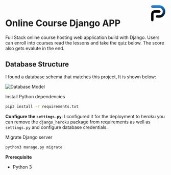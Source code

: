<img src="https://raw.githubusercontent.com/PradyumnaKrishna/PradyumnaKrishna/master/logo.svg" alt="Logo" title="Logo" align="right" height="50" width="50"/>

# Online Course Django APP

Full Stack online course hosting web application build with Django. Users can enroll into courses read the lessons and take the quiz below. The score also gets evalute in the end.

## Database Structure
I found a database schema that matches this project, It is shown below:

![Database Model](docs/Database%20Model.jpg)


Install Python dependencies

```bash
pip3 install -r requirements.txt
```

**Configure the `settings.py`**: I configured it for the deployment to heroku you can remove the `django_heroku` package from requirements as well as `settings.py` and configure database credentials.

Migrate Django server
```bash
python3 manage.py migrate
```

**Prerequisite**
- Python 3
